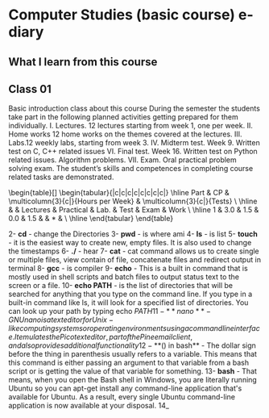 # Computer Studies (basic course) e-diary
## What I learn from this course
## **Class 01**
Basic introduction class about this course 
During the semester the students take part in the following planned activities getting prepared for
them individually.
I. Lectures.
12 lectures starting from week 1, one per week.
II. Home works
12 home works on the themes covered at the lectures.
III. Labs.12 weekly labs, starting from week 3.
IV. Midterm test.
Week 9. Written test on C, C++ related issues
VI. Final test.
Week 16. Written test on Python related issues. Algorithm problems.
VII. Exam.
Oral practical problem solving exam. The student’s skills and competences in completing course
related tasks are demonstrated.

\begin{table}[]
\begin{tabular}{|c|c|c|c|c|c|c|c|}
\hline
Part & CP  & \multicolumn{3}{c|}{Hours per Week} & \multicolumn{3}{c|}{Tests} \\ \hline
     &     & Lectures    & Practical    & Lab.   & Test    & Exam    & Work   \\ \hline
1    & 3.0 & 1.5         & 0.0          & 1.5    &         & *       &        \\ \hline
\end{tabular}
\end{table}

2- **cd** - change the Directories
3- **pwd** - is where ami
4- **ls** - is list
5- **touch** - it is the easiest way to create new, empty files. It is also used to change the timestamps
6- **./** - hear
7- **cat** - cat command allows us to create single or multiple files, view contain of file, concatenate files and redirect output in terminal
8- **gcc** - is compiler
9- **echo** - This is a built in command that is mostly used in shell scripts and batch files to output status text to the screen or a file.
10- **echo PATH** - is the list of directories that will be searched for anything that you type on the command line. If you type in a built-in command like ls, it will look for a specified list of directories. You can look up your path by typing echo $PATH
11- **nano** - GNU nano is a text editor for Unix-like computing systems or operating environments using a command line interface. It emulates the Pico text editor, part of the Pine email client, and also provides additional functionality
12- **$() in bash** - The dollar sign before the thing in parenthesis usually refers to a variable. This means that this command is either passing an argument to that variable from a bash script or is getting the value of that variable for something.
13- **bash** - That means, when you open the Bash shell in Windows, you are literally running Ubuntu so you can apt-get install any command-line application that's available for Ubuntu. As a result, every single Ubuntu command-line application is now available at your disposal.
14_

